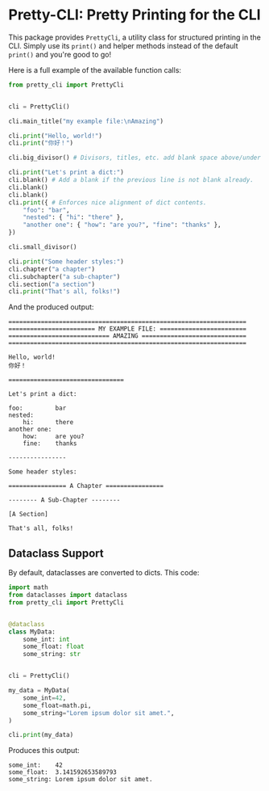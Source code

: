 # Pretty-CLI: Pretty Printing for the CLI

This package provides `PrettyCli`, a utility class for structured printing in the CLI. Simply use its `print()` and helper methods instead of the default `print()` and you're good to go!

Here is a full example of the available function calls:

```python
from pretty_cli import PrettyCli


cli = PrettyCli()

cli.main_title("my example file:\nAmazing")

cli.print("Hello, world!")
cli.print("你好！")

cli.big_divisor() # Divisors, titles, etc. add blank space above/under as needed.

cli.print("Let's print a dict:")
cli.blank() # Add a blank if the previous line is not blank already.
cli.blank()
cli.blank()
cli.print({ # Enforces nice alignment of dict contents.
    "foo": "bar",
    "nested": { "hi": "there" },
    "another one": { "how": "are you?", "fine": "thanks" },
})

cli.small_divisor()

cli.print("Some header styles:")
cli.chapter("a chapter")
cli.subchapter("a sub-chapter")
cli.section("a section")
cli.print("That's all, folks!")
```

And the produced output:

```
==================================================================
======================== MY EXAMPLE FILE: ========================
============================ AMAZING =============================
==================================================================

Hello, world!
你好！

================================

Let's print a dict:

foo:         bar
nested:
    hi:      there
another one:
    how:     are you?
    fine:    thanks

----------------

Some header styles:

================ A Chapter ================

-------- A Sub-Chapter --------

[A Section]

That's all, folks!
```

## Dataclass Support

By default, dataclasses are converted to dicts. This code:

```python
import math
from dataclasses import dataclass
from pretty_cli import PrettyCli


@dataclass
class MyData:
    some_int: int
    some_float: float
    some_string: str


cli = PrettyCli()

my_data = MyData(
    some_int=42,
    some_float=math.pi,
    some_string="Lorem ipsum dolor sit amet.",
)

cli.print(my_data)
```

Produces this output:

```
some_int:    42
some_float:  3.141592653589793
some_string: Lorem ipsum dolor sit amet.
```
